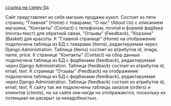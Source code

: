 [ссылка на схему бд](https://dbdiagram.io/d/6481eb55722eb77494a30331)

Сайт представляет из себя магазин продажи кукол. Состоит из пяти страниц: "Главная" (Home) с товарами; "О нас" (About Us) с описанием магазина, "Контакты" (Contact) с телефоном, почтой и формой фидбека (почта+текст) для обратной связи, "Отзывы" (Feedback), "Корзина" (Basket) для красоты.
К "Главной странице" (Home) на отображение подключена таблица из БД с товарами (items), редактируемая через Django Administration. Таблица (items) состоит из атрибутов id, image, name, price.
К странице "Контакты" (Contact) на сбор данных подключена таблица из БД с фидбеками (feedback), редактируемая через Django Administration. Таблица (feedback) состоит из атрибутов id, email, text. 
К странице "Отзывы" (Feedback) на отображение подключена таблица из БД с фидбеками (feedback), редактируемая через Django Administration. Таблица (feedback) состоит из атрибутов id, email, text. 
К сайту так же подключены таблицы заказов (orders) и клиентов (clients), но на сайте они нигде не отображаются, поскольку их потенциал не раскрыт за ненадобностью.

